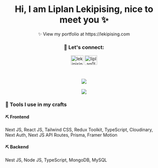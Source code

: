 <h1 align="center">Hi, I am <strong>Liplan Lekipising</strong>, nice to meet you ✨</h1>
<p align="center"> ✨ View my portfolio at https://lekipising.com <br/>
<h3 align="center">🤝 Let's connect:</h3>
<p align="center">
<a href="https://twitter.com/lekipising" target="blank"><img align="center" src="https://raw.githubusercontent.com/rahuldkjain/github-profile-readme-generator/master/src/images/icons/Social/twitter.svg" alt="lekipising" height="30" width="40" /></a>
<a href="https://linkedin.com/in/liplan0lekipising/" target="blank"><img align="center" src="https://raw.githubusercontent.com/rahuldkjain/github-profile-readme-generator/master/src/images/icons/Social/linked-in-alt.svg" alt="liplan0lekipising" height="30" width="40" /></a>
</p>
<br />
<p  align="center" >
  <img align="center" src="https://github-readme-streak-stats-two.vercel.app/?user=Lekipising&theme=radical&hide_border=true&border_radius=8" /> <br /> <br />
  <img align="center" src="https://github-readme-stats.vercel.app/api/wakatime?username=lekipising&theme=radical&hide_border=true&border_radius=8&range=last_7_days&custom_title=Last%207%20Days%20WakaTime&langs_count=5" >
</a>
</p>
<h3 align="left">🧰 Tools I use in my crafts</h3>

<h4 align="left">⛏️ Frontend</h3>
<p align="left">Next JS, React JS, Tailwind CSS, Redux Toolkit, TypeScript, Cloudinary, Next Auth, Next JS API Routes, Prisma, Framer Motion</p>

<h4 align="left">⛏️ Backend</h3>
<p align="left">Nest JS, Node JS, TypeScript, MongoDB, MySQL</p>
